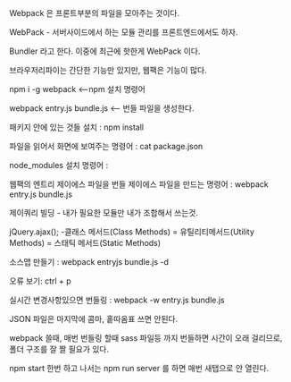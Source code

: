 Webpack 은 프론트부분의 파일을 모아주는 것이다.

WebPack - 서버사이드에서 하는 모듈 관리를 프론트엔드에서도 하자.

Bundler 라고 한다. 이중에 최근에 핫한게 WebPack 이다.

브라우저리파이는 간단한 기능만 있지만,
웹팩은 기능이 많다.


npm i -g webpack <--npm 설치 명령어

webpack entry.js bundle.js <-- 번들 파일을 생성한다.

패키지 안에 있는 것들 설치 : npm install

파일을 읽어서 화면에 보여주는 명령어 : cat package.json 

node_modules 설치 명령어 :
 
웹팩의 엔트리 제이에스 파일을 번들 제이에스 파일을 만드는 명령어 : webpack entry.js bundle.js

제이쿼리 빌딩 - 내가 필요한 모듈만 내가 조합해서 쓰는것.

jQuery.ajax();
-클래스 메서드(Class Methods) = 유틸리티메서드(Utility Methods) = 스태틱 메서드(Static Methods)


소스맵 만들기 : webpack entryjs bundle.js -d 

오류 보기: ctrl + p

실시간 변경사항있으면 번들링 : webpack -w entry.js bundle.js

JSON 파일은 마지막에 콤마, 홑따옴표 쓰면 안된다.

webpack 쓸때, 매번 번들링 할때 sass 파일등 까지 번들하면 시간이 오래 걸리므로,
폴더 구조를 잘 짤 필요가 있다.

npm start 한번 하고 나서는
npm run server 를 하면 매번 새탭으로 안 열린다.
